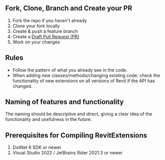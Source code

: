 ## Fork, Clone, Branch and Create your PR

1. Fork the repo if you haven't already
2. Clone your fork locally
3. Create & push a feature branch
4. Create a [Draft Pull Request (PR)](https://github.blog/2019-02-14-introducing-draft-pull-requests/)
5. Work on your changes

## Rules

- Follow the pattern of what you already see in the code.
- When adding new classes/methods/changing existing code: check the functionality of new extensions on all versions of Revit if the API has changed.

## Naming of features and functionality

The naming should be descriptive and direct, giving a clear idea of the functionality and usefulness in the future.

## Prerequisites for Compiling RevitExtensions

1. DotNet 6 SDK or newer
2. Visual Studio 2022 / JetBrains Rider 2021.3 or newer